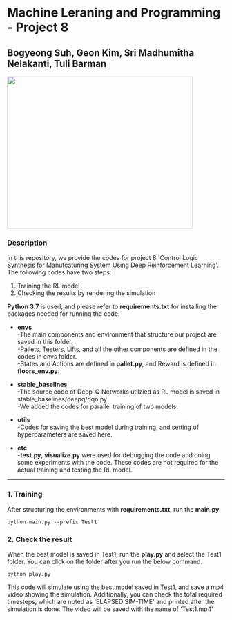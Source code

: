# Machine Leraning and Programming - Project 8
## Bogyeong Suh, Geon Kim, Sri Madhumitha Nelakanti, Tuli Barman

<img src="https://user-images.githubusercontent.com/73596975/174717850-938bf0c6-c254-432c-97f8-259a4099a2b0.png" width=430 height=353)>

### Description
In this repository, we provide the codes for project 8 'Control Logic Synthesis for Manufcaturing System Using Deep Reinforcement Learning'. 
The following codes have two steps:
1. Training the RL model
2. Checking the results by rendering the simulation

**Python 3.7** is used, and please refer to **requirements.txt** for installing the packages needed for running the code. 

- **envs** \
-The main components and environment that structure our project are saved in this folder. \
-Pallets, Testers, Lifts, and all the other components are defined in the codes in envs folder. \
-States and Actions are defined in **pallet.py**, and Reward is defined in **floors_env.py**.

- **stable_baselines** \
-The source code of Deep-Q Networks utilzied as RL model is saved in stable_baselines/deepq/dqn.py\
-We added the codes for parallel training of two models.

- **utils** \
-Codes for saving the best model during training, and setting of hyperparameters are saved here. 

- **etc** \
-**test.py**, **visualize.py** were used for debugging the code and doing some experiments with the code.
These codes are not required for the actual training and testing the RL model.

---
### 1. Training
After structuring the environments with **requirements.txt**, run the **main.py**
```
python main.py --prefix Test1 
```

### 2. Check the result
When the best model is saved in Test1, run the **play.py** and select the Test1 folder. 
You can click on the folder after you run the below command. 
```
python play.py
```
This code will simulate using the best model saved in Test1, and save a mp4 video showing the simulation. 
Additionally, you can check the total required timesteps, which are noted as 'ELAPSED SIM-TIME' and printed after the simulation is done.
The video will be saved with the name of 'Test1.mp4'


